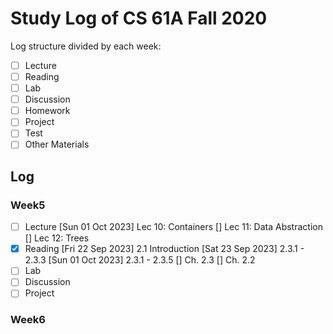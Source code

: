 # Study Log of CS 61A Fall 2020
Log structure divided by each week:
- [ ] Lecture
- [ ] Reading
- [ ] Lab
- [ ] Discussion
- [ ] Homework
- [ ] Project
- [ ] Test
- [ ] Other Materials

## Log
### Week5
- [ ] Lecture
    [Sun 01 Oct 2023] Lec 10: Containers
    [] Lec 11: Data Abstraction
    [] Lec 12: Trees
- [x] Reading
    [Fri 22 Sep 2023] 2.1 Introduction
    [Sat 23 Sep 2023] 2.3.1 - 2.3.3
    [Sun 01 Oct 2023] 2.3.1 - 2.3.5
    [] Ch. 2.3
    [] Ch. 2.2
- [ ] Lab
- [ ] Discussion
- [ ] Project

### Week6

